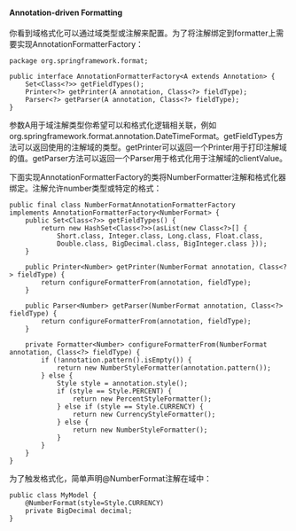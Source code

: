 #### Annotation-driven Formatting

你看到域格式化可以通过域类型或注解来配置。为了将注解绑定到formatter上需要实现AnnotationFormatterFactory：

```
package org.springframework.format;

public interface AnnotationFormatterFactory<A extends Annotation> {
    Set<Class<?>> getFieldTypes();
    Printer<?> getPrinter(A annotation, Class<?> fieldType);
    Parser<?> getParser(A annotation, Class<?> fieldType);
}
```

参数A用于域注解类型你希望可以和格式化逻辑相关联，例如org.springframework.format.annotation.DateTimeFormat。getFieldTypes方法可以返回使用的注解域的类型。getPrinter可以返回一个Printer用于打印注解域的值。getParser方法可以返回一个Parser用于格式化用于注解域的clientValue。

下面实现AnnotationFormatterFactory的类将NumberFormatter注解和格式化器绑定。注解允许number类型或特定的格式：

```
public final class NumberFormatAnnotationFormatterFactory
implements AnnotationFormatterFactory<NumberFormat> {
    public Set<Class<?>> getFieldTypes() {
        return new HashSet<Class<?>>(asList(new Class<?>[] {
            Short.class, Integer.class, Long.class, Float.class,
            Double.class, BigDecimal.class, BigInteger.class }));
    }
    
    public Printer<Number> getPrinter(NumberFormat annotation, Class<?> fieldType) {
        return configureFormatterFrom(annotation, fieldType);
    }
    
    public Parser<Number> getParser(NumberFormat annotation, Class<?> fieldType) {
        return configureFormatterFrom(annotation, fieldType);
    }
    
    private Formatter<Number> configureFormatterFrom(NumberFormat annotation, Class<?> fieldType) {
        if (!annotation.pattern().isEmpty()) {
            return new NumberStyleFormatter(annotation.pattern());
        } else {
            Style style = annotation.style();
            if (style == Style.PERCENT) {
                return new PercentStyleFormatter();
            } else if (style == Style.CURRENCY) {
                return new CurrencyStyleFormatter();
            } else {
                return new NumberStyleFormatter();
            }
        }
    }
}
```

为了触发格式化，简单声明@NumberFormat注解在域中：

```
public class MyModel {
    @NumberFormat(style=Style.CURRENCY)
    private BigDecimal decimal;
}
```